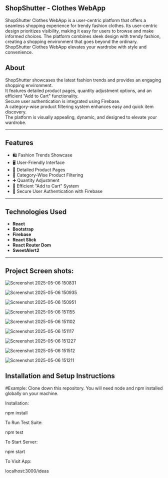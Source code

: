 ## ShopShutter - Clothes WebApp

ShopShutter Clothes WebApp is a user-centric platform that offers a seamless shopping experience for trendy fashion clothes. Its user-centric design prioritizes visibility, making it easy for users to browse and make informed choices. The platform combines sleek design with trendy fashion, creating a shopping environment that goes beyond the ordinary. ShopShutter Clothes WebApp elevates your wardrobe with style and convenience.


## About

ShopShutter showcases the latest fashion trends and provides an engaging shopping environment.  
It features detailed product pages, quantity adjustment options, and an efficient "Add to Cart" functionality.  
Secure user authentication is integrated using Firebase.  
A category-wise product filtering system enhances easy and quick item discovery.  
The platform is visually appealing, dynamic, and designed to elevate your wardrobe.

---

## Features

- 🛍️ Fashion Trends Showcase
- 🖥️ User-Friendly Interface
- 📄 Detailed Product Pages
- 🔎 Category-Wise Product Filtering
- ➕ Quantity Adjustment
- 🛒 Efficient "Add to Cart" System
- 🔐 Secure User Authentication with Firebase

---

## Technologies Used

- **React**
- **Bootstrap**
- **Firebase**
- **React Slick**
- **React Router Dom**
- **SweetAlert2**

---
## Project Screen shots:

![Screenshot 2025-05-06 150831](https://github.com/user-attachments/assets/5b689de9-3b33-4e14-aa79-d429965bc8a3)

![Screenshot 2025-05-06 150935](https://github.com/user-attachments/assets/41bf5cf4-0112-4734-8255-9779af3c5085)

![Screenshot 2025-05-06 150951](https://github.com/user-attachments/assets/28e16316-8406-4fcd-bce2-11bf0b720c4c)

![Screenshot 2025-05-06 151155](https://github.com/user-attachments/assets/cccd0b2c-a253-4300-9ab7-e97757657e9a)

![Screenshot 2025-05-06 151102](https://github.com/user-attachments/assets/a101a05b-85f1-45c0-ad04-5941c789595f)


![Screenshot 2025-05-06 151117](https://github.com/user-attachments/assets/402113d8-8e10-473e-8c5b-79f8b40fbdfc)

![Screenshot 2025-05-06 151227](https://github.com/user-attachments/assets/4d77b150-892a-4858-a021-86bfbc1d772d)

![Screenshot 2025-05-06 151512](https://github.com/user-attachments/assets/b9d8fa8f-00da-4a1c-a121-46c4a95e1f39)

![Screenshot 2025-05-06 151211](https://github.com/user-attachments/assets/d7b71540-4d24-4e04-b3e3-6d7714e56a2b)

## Installation and Setup Instructions
#Example:
Clone down this repository. You will need node and npm installed globally on your machine.

Installation:

npm install

To Run Test Suite:

npm test

To Start Server:

npm start

To Visit App:

localhost:3000/ideas








